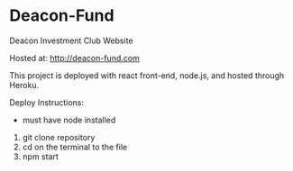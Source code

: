 # Deacon-Fund
Deacon Investment Club Website

Hosted at:
http://deacon-fund.com

This project is deployed with react front-end, node.js, and hosted through Heroku. 

Deploy Instructions:
* must have node installed
1. git clone repository
2. cd on the terminal to the file
3. npm start



